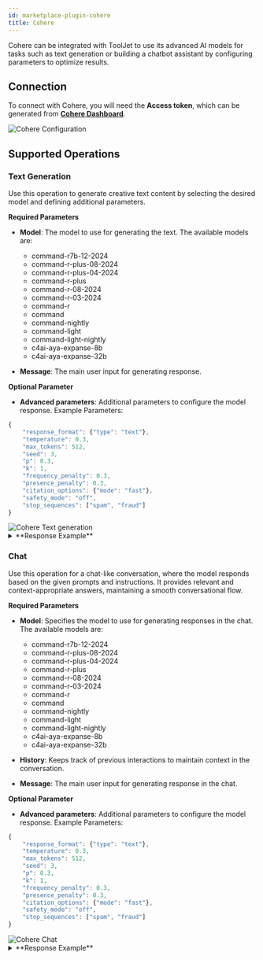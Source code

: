 ```yaml
---
id: marketplace-plugin-cohere
title: Cohere
---
```


Cohere can be integrated with ToolJet to use its advanced AI models for tasks such as text generation or building a chatbot assistant by configuring parameters to optimize results.

## Connection

To connect with Cohere, you will need the **Access token**, which can be generated from **[Cohere Dashboard](https://dashboard.cohere.com/api-keys)**.

<img className="screenshot-full" src="/img/marketplace/plugins/cohere/config.png" alt="Cohere Configuration" />

## Supported Operations

### Text Generation

Use this operation to generate creative text content by selecting the desired model and defining additional parameters.

**Required Parameters**

- **Model**: The model to use for generating the text. The available models are:
    - command-r7b-12-2024
    - command-r-plus-08-2024
    - command-r-plus-04-2024
    - command-r-plus
    - command-r-08-2024
    - command-r-03-2024
    - command-r
    - command
    - command-nightly
    - command-light
    - command-light-nightly
    - c4ai-aya-expanse-8b
    - c4ai-aya-expanse-32b

- **Message**: The main user input for generating response.

**Optional Parameter**

- **Advanced parameters**: Additional parameters to configure the model response. Example Parameters:

```js 
{
    "response_format": {"type": "text"},
    "temperature": 0.3,
    "max_tokens": 512,
    "seed": 3,
    "p": 0.3,
    "k": 1,
    "frequency_penalty": 0.3,
    "presence_penalty": 0.3,
    "citation_options": {"mode": "fast"},
    "safety_mode": "off",
    "stop_sequences": ["spam", "fraud"]
}
```

<img className="screenshot-full" src="/img/marketplace/plugins/cohere/text-generation.png" alt="Cohere Text generation" />

<details>
<summary>**Response Example**</summary>

ToolJet is an open-source no-code platform that allows you to build your own tools and automate your workflows in minutes. It is built on top of the powerful Airbyte open-source standard for data integration, focusing on user-friendliness and extensibility. With ToolJet, you can create custom solutions for your business without any prior coding knowledge.

Here's a high-level overview of the features and capabilities of ToolJet:

1. **No-Code Builder**: ToolJet offers a visual interface where you can quickly create powerful applications, workflows, and automation scripts without writing a single line of code.

2. **Data Integration**: ToolJet leverages Airbyte to provide seamless data integration capabilities. You can sync data from various sources like databases, APIs, or SaaS applications to build custom dashboards, data pipelines, or extensions.

3. **Visual Automation Builder**: Create automated workflows using a drag-and-drop interface. Connect various tools, apps, and APIs to automate tasks, notifications, data manipulation, and more.

4. **Open Source**: Being open-source means you get full transparency over the platform's underlying code. Plus, you can contribute to the project and customize or extend it according to your needs.

5. **Extensions & APIs**: ToolJet provides a marketplace for sharing and discovering extensions, APIs, and pre-built workflows. You can extend the functionality of ToolJet with community-built solutions.

6. **Dashboard & Reports**: Create interactive dashboards and reports using the built-in charting and visualization tools. Visualize data from various sources in one place and share insights with your team.

7. **Forms & UI**: Easily create forms and user interfaces using ToolJet's intuitive form builder. Collect data, feedback, or insights from your users or systems.

8. **Collaboration & Security**: Control user access and permissions with robust security features. Collaborate with team members on different projects and ensure data privacy and compliance.

9. **Integration with External Tools**: ToolJet integrates with popular productivity, collaboration, and data tools, including Slack, Google Workspace, Microsoft Office, Airbyte, and more.

10. **Open API & Extensibility**: ToolJet has a robust application programming interface (API), which allows developers to extend its capabilities. You can customize and connect any external service or application.

ToolJet is a versatile platform that spans several use cases, including business process automation, data management, workflow optimization

</details>

### Chat

Use this operation for a chat-like conversation, where the model responds based on the given prompts and instructions. It provides relevant and context-appropriate answers, maintaining a smooth conversational flow.

**Required Parameters**

- **Model**: Specifies the model to use for generating responses in the chat. The available models are:
    - command-r7b-12-2024
    - command-r-plus-08-2024
    - command-r-plus-04-2024
    - command-r-plus
    - command-r-08-2024
    - command-r-03-2024
    - command-r
    - command
    - command-nightly
    - command-light
    - command-light-nightly
    - c4ai-aya-expanse-8b
    - c4ai-aya-expanse-32b

- **History**: Keeps track of previous interactions to maintain context in the conversation.

- **Message**: The main user input for generating response in the chat.

**Optional Parameter**

- **Advanced parameters**: Additional parameters to configure the model response. Example Parameters:

```js 
{
    "response_format": {"type": "text"},
    "temperature": 0.3,
    "max_tokens": 512,
    "seed": 3,
    "p": 0.3,
    "k": 1,
    "frequency_penalty": 0.3,
    "presence_penalty": 0.3,
    "citation_options": {"mode": "fast"},
    "safety_mode": "off",
    "stop_sequences": ["spam", "fraud"]
}
```

<img className="screenshot-full" src="/img/marketplace/plugins/cohere/chat.png" alt="Cohere Chat" />

<details>
<summary>**Response Example**</summary>

ToolJet is a no-code platform that allows you to build custom internal tools with drag and drop functionality. You can integrate Cohere with ToolJet to enable an added advantage of AI features in your apps built on ToolJet. 

To integrate Cohere AI into your ToolJet app, you should have a Cohere AI API key. If you don't have one, you can sign up for a free Cohere AI account and get your API key. 

As a next step, you can refer to our documentation to see a step-by-step guide to integrate Cohere AI with ToolJet. If you have any further questions, please let me know!

</details>
